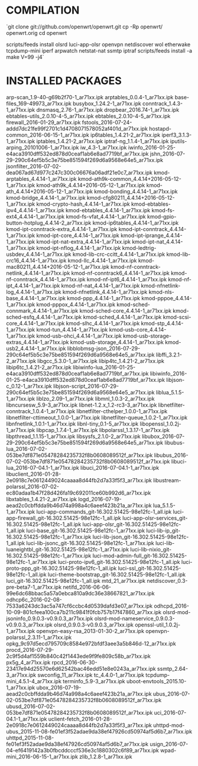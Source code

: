 COMPILATION
========================

`git clone git://github.com/openwrt/openwrt.git
cp -Rp openwrt/ openwrt.orig
cd openwrt

scripts/feeds install olsrd luci-app-olsr openvpn netdiscover wol etherwake tcpdump-mini iperf arpwatch netstat-nat ssmtp iptraf 
scripts/feeds install -a
make V=99 -j4`


INSTALLED PACKAGES
========================

arp-scan_1.9-40-g69b2f70-1_ar71xx.ipk
arptables_0.0.4-1_ar71xx.ipk
base-files_169-49973_ar71xx.ipk
busybox_1.24.2-1_ar71xx.ipk
conntrack_1.4.3-1_ar71xx.ipk
dnsmasq_2.76-1_ar71xx.ipk
dropbear_2016.74-1_ar71xx.ipk
ebtables-utils_2.0.10-4-5_ar71xx.ipk
ebtables_2.0.10-4-5_ar71xx.ipk
firewall_2016-01-29_ar71xx.ipk
fstools_2016-07-24-addd7dc21fe99f2701c1d4708071578052af401d_ar71xx.ipk
hostapd-common_2016-06-15-1_ar71xx.ipk
ip6tables_1.4.21-2_ar71xx.ipk
iperf3_3.1.3-1_ar71xx.ipk
iptables_1.4.21-2_ar71xx.ipk
iptraf-ng_1.1.4-1_ar71xx.ipk
iputils-arping_20101006-1_ar71xx.ipk
iw_4.3-1_ar71xx.ipk
iwinfo_2016-01-25-e4aca3910dff532ed878d0ceaf1ab6e8ad7719bf_ar71xx.ipk
jshn_2016-07-29-290c64ef5b5c3e75be851594f269d6a9568e64e5_ar71xx.ipk
jsonfilter_2016-07-02-dea067ad67d977c247c300c06676a06adf21e0c7_ar71xx.ipk
kmod-arptables_4.4.14-1_ar71xx.ipk
kmod-ath9k-common_4.4.14+2016-05-12-1_ar71xx.ipk
kmod-ath9k_4.4.14+2016-05-12-1_ar71xx.ipk
kmod-ath_4.4.14+2016-05-12-1_ar71xx.ipk
kmod-bonding_4.4.14-1_ar71xx.ipk
kmod-bridge_4.4.14-1_ar71xx.ipk
kmod-cfg80211_4.4.14+2016-05-12-1_ar71xx.ipk
kmod-crypto-hash_4.4.14-1_ar71xx.ipk
kmod-ebtables-ipv4_4.4.14-1_ar71xx.ipk
kmod-ebtables_4.4.14-1_ar71xx.ipk
kmod-fs-ext4_4.4.14-1_ar71xx.ipk
kmod-fs-vfat_4.4.14-1_ar71xx.ipk
kmod-gpio-button-hotplug_4.4.14-2_ar71xx.ipk
kmod-ip6tables_4.4.14-1_ar71xx.ipk
kmod-ipt-conntrack-extra_4.4.14-1_ar71xx.ipk
kmod-ipt-conntrack_4.4.14-1_ar71xx.ipk
kmod-ipt-core_4.4.14-1_ar71xx.ipk
kmod-ipt-iprange_4.4.14-1_ar71xx.ipk
kmod-ipt-nat-extra_4.4.14-1_ar71xx.ipk
kmod-ipt-nat_4.4.14-1_ar71xx.ipk
kmod-ipt-nflog_4.4.14-1_ar71xx.ipk
kmod-ledtrig-usbdev_4.4.14-1_ar71xx.ipk
kmod-lib-crc-ccitt_4.4.14-1_ar71xx.ipk
kmod-lib-crc16_4.4.14-1_ar71xx.ipk
kmod-llc_4.4.14-1_ar71xx.ipk
kmod-mac80211_4.4.14+2016-05-12-1_ar71xx.ipk
kmod-nf-conntrack-netlink_4.4.14-1_ar71xx.ipk
kmod-nf-conntrack6_4.4.14-1_ar71xx.ipk
kmod-nf-conntrack_4.4.14-1_ar71xx.ipk
kmod-nf-ipt6_4.4.14-1_ar71xx.ipk
kmod-nf-ipt_4.4.14-1_ar71xx.ipk
kmod-nf-nat_4.4.14-1_ar71xx.ipk
kmod-nfnetlink-log_4.4.14-1_ar71xx.ipk
kmod-nfnetlink_4.4.14-1_ar71xx.ipk
kmod-nls-base_4.4.14-1_ar71xx.ipk
kmod-ppp_4.4.14-1_ar71xx.ipk
kmod-pppoe_4.4.14-1_ar71xx.ipk
kmod-pppox_4.4.14-1_ar71xx.ipk
kmod-sched-connmark_4.4.14-1_ar71xx.ipk
kmod-sched-core_4.4.14-1_ar71xx.ipk
kmod-sched-esfq_4.4.14-1_ar71xx.ipk
kmod-sched_4.4.14-1_ar71xx.ipk
kmod-scsi-core_4.4.14-1_ar71xx.ipk
kmod-slhc_4.4.14-1_ar71xx.ipk
kmod-stp_4.4.14-1_ar71xx.ipk
kmod-tun_4.4.14-1_ar71xx.ipk
kmod-usb-core_4.4.14-1_ar71xx.ipk
kmod-usb-ohci_4.4.14-1_ar71xx.ipk
kmod-usb-storage-extras_4.4.14-1_ar71xx.ipk
kmod-usb-storage_4.4.14-1_ar71xx.ipk
kmod-usb2_4.4.14-1_ar71xx.ipk
libblobmsg-json_2016-07-29-290c64ef5b5c3e75be851594f269d6a9568e64e5_ar71xx.ipk
libffi_3.2.1-2_ar71xx.ipk
libgcc_5.3.0-1_ar71xx.ipk
libip4tc_1.4.21-2_ar71xx.ipk
libip6tc_1.4.21-2_ar71xx.ipk
libiwinfo-lua_2016-01-25-e4aca3910dff532ed878d0ceaf1ab6e8ad7719bf_ar71xx.ipk
libiwinfo_2016-01-25-e4aca3910dff532ed878d0ceaf1ab6e8ad7719bf_ar71xx.ipk
libjson-c_0.12-1_ar71xx.ipk
libjson-script_2016-07-29-290c64ef5b5c3e75be851594f269d6a9568e64e5_ar71xx.ipk
liblua_5.1.5-1_ar71xx.ipk
liblzo_2.09-1_ar71xx.ipk
libmnl_1.0.3-2_ar71xx.ipk
libncursesw_5.9-3_ar71xx.ipk
libnet-1.2.x_1.2-rc3-3_ar71xx.ipk
libnetfilter-conntrack_1.0.4-1_ar71xx.ipk
libnetfilter-cthelper_1.0.0-1_ar71xx.ipk
libnetfilter-cttimeout_1.0.0-1_ar71xx.ipk
libnetfilter-queue_1.0.2-1_ar71xx.ipk
libnfnetlink_1.0.1-1_ar71xx.ipk
libnl-tiny_0.1-5_ar71xx.ipk
libopenssl_1.0.2j-1_ar71xx.ipk
libpcap_1.7.4-1_ar71xx.ipk
libpolarssl_1.3.17-1_ar71xx.ipk
libpthread_1.1.15-1_ar71xx.ipk
libsysfs_2.1.0-2_ar71xx.ipk
libubox_2016-07-29-290c64ef5b5c3e75be851594f269d6a9568e64e5_ar71xx.ipk
libubus-lua_2016-07-02-053be7df871e05478284235732f8b0608089512f_ar71xx.ipk
libubus_2016-07-02-053be7df871e05478284235732f8b0608089512f_ar71xx.ipk
libuci-lua_2016-07-04.1-1_ar71xx.ipk
libuci_2016-07-04.1-1_ar71xx.ipk
libuclient_2016-01-28-2e0918c7e0612449024caaaa8d44fb2d7a33f5f3_ar71xx.ipk
libustream-polarssl_2016-07-02-ec80adaa1b47f28d426fa19c692011ce60b992d6_ar71xx.ipk
libxtables_1.4.21-2_ar71xx.ipk
logd_2016-07-19-aead2c0cbffdda9b46d74a998a4c6aeef423b21a_ar71xx.ipk
lua_5.1.5-1_ar71xx.ipk
luci-app-commands_git-16.302.51425-98e12fc-1_all.ipk
luci-app-firewall_git-16.302.51425-98e12fc-1_all.ipk
luci-app-olsr-services_git-16.302.51425-98e12fc-1_all.ipk
luci-app-olsr_git-16.302.51425-98e12fc-1_all.ipk
luci-base_git-16.302.51425-98e12fc-1_ar71xx.ipk
luci-lib-ip_git-16.302.51425-98e12fc-1_ar71xx.ipk
luci-lib-json_git-16.302.51425-98e12fc-1_all.ipk
luci-lib-jsonc_git-16.302.51425-98e12fc-1_ar71xx.ipk
luci-lib-luaneightbl_git-16.302.51425-98e12fc-1_ar71xx.ipk
luci-lib-nixio_git-16.302.51425-98e12fc-1_ar71xx.ipk
luci-mod-admin-full_git-16.302.51425-98e12fc-1_ar71xx.ipk
luci-proto-ipv6_git-16.302.51425-98e12fc-1_all.ipk
luci-proto-ppp_git-16.302.51425-98e12fc-1_all.ipk
luci-ssl_git-16.302.51425-98e12fc-1_all.ipk
luci-theme-bootstrap_git-16.302.51425-98e12fc-1_all.ipk
luci_git-16.302.51425-98e12fc-1_all.ipk
mtd_21_ar71xx.ipk
netdiscover_0.3-pre-beta7-1_ar71xx.ipk
netifd_2016-06-06-99e6dc68bbac5a57a0ebca810a9dc36e38667821_ar71xx.ipk
odhcp6c_2016-02-08-7533a6243dc3ac5a747cf6ccbc4d0539dafd3e07_ar71xx.ipk
odhcpd_2016-10-09-801cfeea100ca7b211c9841f0fcb757b17f47860_ar71xx.ipk
olsrd-mod-jsoninfo_0.9.0.3-v0.9.0.3_ar71xx.ipk
olsrd-mod-nameservice_0.9.0.3-v0.9.0.3_ar71xx.ipk
olsrd_0.9.0.3-v0.9.0.3_ar71xx.ipk
openssl-util_1.0.2j-1_ar71xx.ipk
openvpn-easy-rsa_2013-01-30-2_ar71xx.ipk
openvpn-polarssl_2.3.11-1_ar71xx.ipk
opkg_9c97d5ecd795709c8584e972bfdf3aee3a5b846d-12_ar71xx.ipk
procd_2016-07-29-2c9f5d4af1559b840c42f1443ede9f9fe809c58b_ar71xx.ipk
px5g_4_ar71xx.ipk
rpcd_2016-06-30-23417e94d25570e6d62542bac46edd51e8e0243a_ar71xx.ipk
ssmtp_2.64-3_ar71xx.ipk
swconfig_11_ar71xx.ipk
tc_4.4.0-1_ar71xx.ipk
tcpdump-mini_4.5.1-4_ar71xx.ipk
terminfo_5.9-3_ar71xx.ipk
uboot-envtools_2015.10-1_ar71xx.ipk
ubox_2016-07-19-aead2c0cbffdda9b46d74a998a4c6aeef423b21a_ar71xx.ipk
ubus_2016-07-02-053be7df871e05478284235732f8b0608089512f_ar71xx.ipk
ubusd_2016-07-02-053be7df871e05478284235732f8b0608089512f_ar71xx.ipk
uci_2016-07-04.1-1_ar71xx.ipk
uclient-fetch_2016-01-28-2e0918c7e0612449024caaaa8d44fb2d7a33f5f3_ar71xx.ipk
uhttpd-mod-ubus_2015-11-08-fe01ef3f52adae9da38ef47926cd50974af5d6b7_ar71xx.ipk
uhttpd_2015-11-08-fe01ef3f52adae9da38ef47926cd50974af5d6b7_ar71xx.ipk
usign_2016-07-04-ef6419142a3b0fbcddcccf536e3c1880302c6f89_ar71xx.ipk
wpad-mini_2016-06-15-1_ar71xx.ipk
zlib_1.2.8-1_ar71xx.ipk
